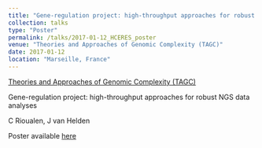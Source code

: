 ```yaml
---
title: "Gene-regulation project: high-throughput approaches for robust NGS data analyses"
collection: talks
type: "Poster"
permalink: /talks/2017-01-12_HCERES_poster
venue: "Theories and Approaches of Genomic Complexity (TAGC)"
date: 2017-01-12
location: "Marseille, France"
---
```


[Theories and Approaches of Genomic Complexity (TAGC)](https://tagc.univ-amu.fr/)

Gene-regulation project: high-throughput approaches for robust NGS data analyses

C Rioualen, J van Helden

Poster available [here](http://rioualen.github.io/files/2017-01-12_HCERES_poster.pdf)



